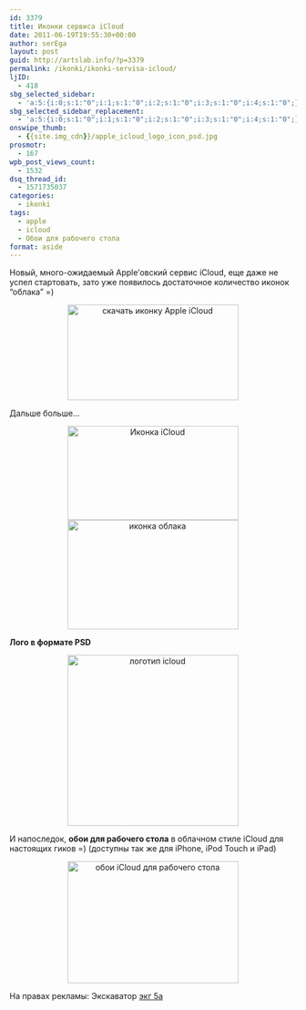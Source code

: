 ```yaml
---
id: 3379
title: Иконки сервиса iCloud
date: 2011-06-19T19:55:30+00:00
author: serEga
layout: post
guid: http://artslab.info/?p=3379
permalink: /ikonki/ikonki-servisa-icloud/
ljID:
  - 418
sbg_selected_sidebar:
  - 'a:5:{i:0;s:1:"0";i:1;s:1:"0";i:2;s:1:"0";i:3;s:1:"0";i:4;s:1:"0";}'
sbg_selected_sidebar_replacement:
  - 'a:5:{i:0;s:1:"0";i:1;s:1:"0";i:2;s:1:"0";i:3;s:1:"0";i:4;s:1:"0";}'
onswipe_thumb:
  - {{site.img_cdn}}/apple_icloud_logo_icon_psd.jpg
prosmotr:
  - 167
wpb_post_views_count:
  - 1532
dsq_thread_id:
  - 1571735037
categories:
  - ikonki
tags:
  - apple
  - icloud
  - Обои для рабочего стола
format: aside
---
```

Новый, много-ожидаемый Apple&#8217;овский сервис iCloud, еще даже не успел стартовать, зато уже появилось достаточное количество иконок &#8220;облака&#8221; =)

<center>
  <a href="http://macuser64.deviantart.com/art/iCloud-icns-213290886" rel="nofollow"><img src="{{site.img_cdn}}/icloud_icon-300x168.png" alt="скачать иконку Apple iCloud" title="icloud_icon" width="300" height="168" class="alignnone size-medium wp-image-3381" srcset="{{site.img_cdn}}/icloud_icon-300x168.png 300w, {{site.img_cdn}}/icloud_icon.png 640w" sizes="(max-width: 300px) 100vw, 300px" /></a>
</center>

Дальше больше&#8230;

<!--more-->





<center>
  <a href="http://iresult.deviantart.com/art/iCloud-212221007" rel="nofollow"><img src="{{site.img_cdn}}/apple_icloud_in_color-300x165.png" alt="Иконка iCloud" title="apple_icloud_in_color" width="300" height="165" class="alignnone size-medium wp-image-3380" srcset="{{site.img_cdn}}/apple_icloud_in_color-300x165.png 300w, {{site.img_cdn}}/apple_icloud_in_color.png 602w" sizes="(max-width: 300px) 100vw, 300px" /></a>
</center>

<center>
  <a href="http://sycamoreent-remix.deviantart.com/art/iCloud-storm-213407542" rel="nofollow"><img src="{{site.img_cdn}}/icloud_storm_icon-300x192.png" alt="иконка облака" title="icloud_storm_icon" width="300" height="192" class="alignnone size-medium wp-image-3384" srcset="{{site.img_cdn}}/icloud_storm_icon-300x192.png 300w, {{site.img_cdn}}/icloud_storm_icon.png 800w" sizes="(max-width: 300px) 100vw, 300px" /></a>
</center>

**Лого в формате PSD**



<center>
  <a href="http://zandog.deviantart.com/art/Apple-iCloud-Logo-Icon-PSD-212287567" rel="nofollow"><img src="{{site.img_cdn}}/apple_icloud_logo_icon_psd-300x300.jpg" alt="логотип icloud" title="apple_icloud_logo_icon_psd" width="300" height="300" class="alignnone size-medium wp-image-3382" srcset="{{site.img_cdn}}/apple_icloud_logo_icon_psd-300x300.jpg 300w, {{site.img_cdn}}/apple_icloud_logo_icon_psd-100x100.jpg 100w, {{site.img_cdn}}/apple_icloud_logo_icon_psd.jpg 894w" sizes="(max-width: 300px) 100vw, 300px" /></a>
</center>

И напоследок, **обои для рабочего стола** в облачном стиле iCloud для настоящих гиков =) (доступны так же для iPhone, iPod Touch и iPad)



<center>
  <a href="http://0ctans.deviantart.com/art/ICloud-Wall-212169150" rel="nofollow"><img src="{{site.img_cdn}}/icloud_wallpaper_for_real_freaks-300x214.jpg" alt="обои iCloud для рабочего стола" title="icloud_wallpaper_for_real_freaks" width="300" height="214" class="alignnone size-medium wp-image-3383" srcset="{{site.img_cdn}}/icloud_wallpaper_for_real_freaks-300x214.jpg 300w, {{site.img_cdn}}/icloud_wallpaper_for_real_freaks.jpg 744w" sizes="(max-width: 300px) 100vw, 300px" /></a>
</center>

На правах рекламы: Экскаватор [экг 5а](http://zgokv.ru/excavator-ekg5a/)